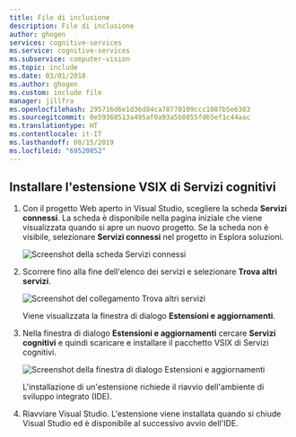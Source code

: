 ```yaml
---
title: File di inclusione
description: File di inclusione
author: ghogen
services: cognitive-services
ms.service: cognitive-services
ms.subservice: computer-vision
ms.topic: include
ms.date: 03/01/2018
ms.author: ghogen
ms.custom: include file
manager: jillfra
ms.openlocfilehash: 295716d6e1d36d84ca78770109ccc1087b5e6303
ms.sourcegitcommit: 0e59368513a495af0a93a5b8855fd65ef1c44aac
ms.translationtype: HT
ms.contentlocale: it-IT
ms.lasthandoff: 08/15/2019
ms.locfileid: "69520852"
---
```

## <a name="install-the-cognitive-services-vsix-extension"></a>Installare l'estensione VSIX di Servizi cognitivi

1. Con il progetto Web aperto in Visual Studio, scegliere la scheda **Servizi connessi**. La scheda è disponibile nella pagina iniziale che viene visualizzata quando si apre un nuovo progetto. Se la scheda non è visibile, selezionare **Servizi connessi** nel progetto in Esplora soluzioni.

   ![Screenshot della scheda Servizi connessi](./media/vs-install-cognitive-services-vsix/Connected-Services-Tab.PNG)

1. Scorrere fino alla fine dell'elenco dei servizi e selezionare **Trova altri servizi**.

    ![Screenshot del collegamento Trova altri servizi](./media/vs-install-cognitive-services-vsix/Find-More-Services.PNG)
 
    Viene visualizzata la finestra di dialogo **Estensioni e aggiornamenti**.

1. Nella finestra di dialogo **Estensioni e aggiornamenti** cercare **Servizi cognitivi** e quindi scaricare e installare il pacchetto VSIX di Servizi cognitivi.

   ![Screenshot della finestra di dialogo Estensioni e aggiornamenti](./media/vs-install-cognitive-services-vsix/install-cognitive-services-vsix.PNG)

   L'installazione di un'estensione richiede il riavvio dell'ambiente di sviluppo integrato (IDE).

2. Riavviare Visual Studio. L'estensione viene installata quando si chiude Visual Studio ed è disponibile al successivo avvio dell'IDE.

